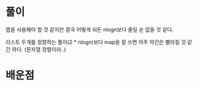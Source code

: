 
# 풀이

맵을 사용해야 할 것 같지만 결국 어떻게 되든 nlogn보다 줄일 순 없을 것 같다.

리스트 두개를 정렬하는 풀이(2 * nlogn)보다 map을 잘 쓰면 아주 약간은 빨라질 것 같긴 하다. (문자열 정렬이라..)

# 배운점